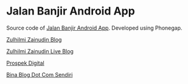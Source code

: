 # Jalan Banjir Android App

Source code of [Jalan Banjir Android App][app-url]. Developed using Phonegap.

[Zulhilmi Zainudin Blog][zzblog-url]

[Zulhilmi Zainudin Live Blog][zzliveblog-url]

[Prospek Digital][pd-url]

[Bina Blog Dot Com Sendiri][bbdcs-url]

[zzblog-url]: http://zulhilmizainudin.com/blog/
[zzliveblog-url]: http://zulhilmizainudin.com/live/
[pd-url]: http://www.prospekdigital.com/
[bbdcs-url]: http://www.binablogdotcomsendiri.com/
[app-url]: https://play.google.com/store/apps/details?id=com.zulhilmizainudin.jalanbanjir